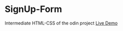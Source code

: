 # SignUp-Form
Intermediate HTML-CSS of the odin project
<a href="https://ismaelx1.github.io/SignUp-Form/">Live Demo</a>
